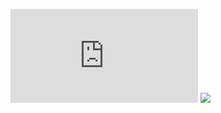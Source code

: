 ![](http://52.24.85.100/docs/awsgsg-intro.pdf?git=1)
![](http://52.24.85.100/imgs/cat.jpg?gitfour=271)
